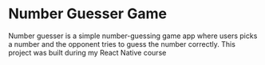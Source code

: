 # Number Guesser Game
Number guesser is a simple number-guessing game app where users picks a number and the opponent tries to guess the number correctly.
This project was built during my React Native course
